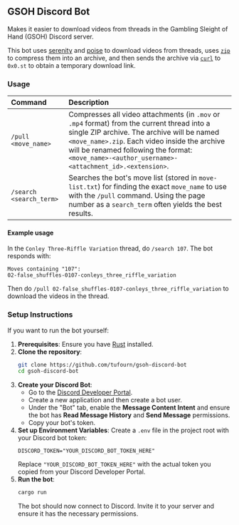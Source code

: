 ## GSOH Discord Bot

Makes it easier to download videos from threads in the Gambling Sleight of Hand (GSOH) Discord server.

This bot uses [serenity](https://crates.io/crates/serenity) and [poise](https://crates.io/crates/poise) to download videos from threads, uses [`zip`](https://crates.io/crates/zip) to compress them into an archive, and then sends the archive via [`curl`](https://crates.io/crates/curl) to `0x0.st` to obtain a temporary download link.

### Usage

| Command | Description |
| :------------------------ | :------------------------------------------------------------------------------------------------------------------------------------------------------------------------------------------------------------------------------------------------------------------------------------------------------------------------------------------------- |
| `/pull <move_name>` | Compresses all video attachments (in `.mov` or `.mp4` format) from the current thread into a single ZIP archive. The archive will be named `<move_name>.zip`. Each video inside the archive will be renamed following the format: `<move_name>-<author_username>-<attachment_id>.<extension>`. |
| `/search <search_term>` | Searches the bot's move list (stored in `move-list.txt`) for finding the exact `move_name` to use with the `/pull` command. Using the page number as a `search_term` often yields the best results. |

#### Example usage
In the `Conley Three-Riffle Variation` thread, do `/search 107`. The bot responds with:
```
Moves containing "107":
02-false_shuffles-0107-conleys_three_riffle_variation
```

Then do `/pull 02-false_shuffles-0107-conleys_three_riffle_variation` to download the videos in the thread.

### Setup Instructions

If you want to run the bot yourself:

1.  **Prerequisites**: Ensure you have [Rust](https://www.rust-lang.org/tools/install) installed.
2.  **Clone the repository**:
    ```bash
    git clone https://github.com/tufourn/gsoh-discord-bot
    cd gsoh-discord-bot
    ```
3.  **Create your Discord Bot**:
    * Go to the [Discord Developer Portal](https://discord.com/developers/applications).
    * Create a new application and then create a bot user.
    * Under the "Bot" tab, enable the **Message Content Intent** and ensure the bot has **Read Message History** and **Send Message** permissions.
    * Copy your bot's token.
5.  **Set up Environment Variables**: Create a `.env` file in the project root with your Discord bot token:
    ```
    DISCORD_TOKEN="YOUR_DISCORD_BOT_TOKEN_HERE"
    ```
    Replace `"YOUR_DISCORD_BOT_TOKEN_HERE"` with the actual token you copied from your Discord Developer Portal.
6.  **Run the bot**:
    ```bash
    cargo run
    ```
    The bot should now connect to Discord. Invite it to your server and ensure it has the necessary permissions.
